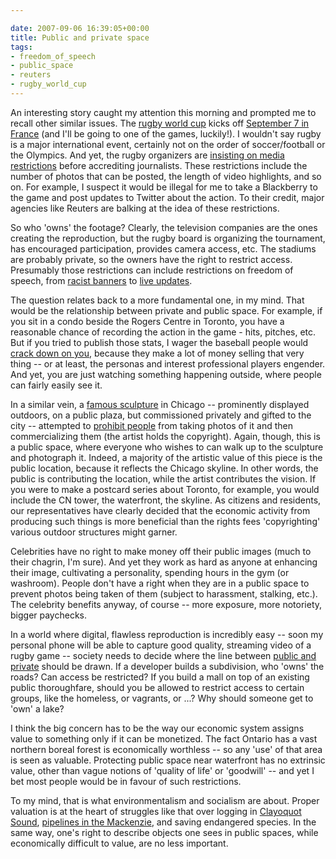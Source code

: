 ```yaml
---

date: 2007-09-06 16:39:05+00:00
title: Public and private space
tags:
- freedom_of_speech
- public_space
- reuters
- rugby_world_cup
---
```


An interesting story caught my attention this morning and prompted me to recall other similar issues. The [rugby world cup](http://en.wikipedia.org/wiki/Rugby_World_Cup) kicks off [September 7 in France](http://en.wikipedia.org/wiki/2007_Rugby_World_Cup) (and I'll be going to one of the games, luckily!). I wouldn't say rugby is a major international event, certainly not on the order of soccer/football or the Olympics. And yet, the rugby organizers are [insisting on media restrictions](http://www.globesports.com/servlet/story/RTGAM.20070906.wsptrugb6/CommentStory/GlobeSportsOther/home) before accrediting journalists. These restrictions include the number of photos that can be posted, the length of video highlights, and so on. For example, I suspect it would be illegal for me to take a Blackberry to the game and post updates to Twitter about the action. To their credit, major agencies like Reuters are balking at the idea of these restrictions.

So who 'owns' the footage? Clearly, the television companies are the ones creating the reproduction, but the rugby board is organizing the tournament, has encouraged participation, provides camera access, etc. The stadiums are probably private, so the owners have the right to restrict access.  Presumably those restrictions can include restrictions on freedom of speech, from [racist banners](http://www.farenet.org/) to [live updates](http://scholarsandrogues.wordpress.com/2007/06/12/blogging-a-sports-event-whats-live-and-what-isnt/).

The question relates back to a more fundamental one, in my mind. That would be the relationship between private and public space. For example, if you sit in a condo beside the Rogers Centre in Toronto, you have a reasonable chance of recording the action in the game - hits, pitches, etc. But if you tried to publish those stats, I wager the baseball people would [crack down on you](http://puckstopshere.blogspot.com/2006/01/mlb-statistics-ownership-and-fantasy.html), because they make a lot of money selling that very thing -- or at least, the personas and interest professional players engender. And yet, you are just watching something happening outside, where people can fairly easily see it.

In a similar vein, a [famous sculpture](http://en.wikipedia.org/wiki/Cloud_Gate) in Chicago -- prominently displayed outdoors, on a public plaza, but commissioned privately and gifted to the city -- attempted to [prohibit people](http://www.boingboing.net/2005/02/06/chicagos-public-scul.html) from taking photos of it and then commercializing them (the artist holds the copyright). Again, though, this is a public space, where everyone who wishes to can walk up to the sculpture and photograph it. Indeed, a majority of the artistic value of this piece is the public location, because it reflects the Chicago skyline. In other words, the public is contributing the location, while the artist contributes the vision. If you were to make a postcard series about Toronto, for example, you would include the CN tower, the waterfront, the skyline. As citizens and residents, our representatives have clearly decided that the economic activity from producing such things is more beneficial than the rights fees 'copyrighting' various outdoor structures might garner.

Celebrities have no right to make money off their public images (much to their chagrin, I'm sure). And yet they work as hard as anyone at enhancing their image, cultivating a personality, spending hours in the gym (or washroom). People don't have a right when they are in a public space to prevent photos being taken of them (subject to harassment, stalking, etc.). The celebrity benefits anyway, of course -- more exposure, more notoriety, bigger paychecks.

In a world where digital, flawless reproduction is incredibly easy -- soon my personal phone will be able to capture good quality, streaming video of a rugby game -- society needs to decide where the line between [public and private](http://thetyee.ca/Mediacheck/2007/07/10/SportsBloggers/) should be drawn. If a developer builds a subdivision, who 'owns' the roads? Can access be restricted? If you build a mall on top of an existing public thoroughfare, should you be allowed to restrict access to certain groups, like the homeless, or vagrants, or ...? Why should someone get to 'own' a lake?

I think the big concern has to be the way our economic system assigns value to something only if it can be monetized. The fact Ontario has a vast northern boreal forest is economically worthless -- so any 'use' of that area is seen as valuable. Protecting public space near waterfront has no extrinsic value, other than vague notions of 'quality of life' or 'goodwill' -- and yet I bet most people would be in favour of such restrictions.

To my mind, that is what environmentalism and socialism are about. Proper valuation is at the heart of struggles like that over logging in [Clayoquot Sound](http://en.wikipedia.org/wiki/Clayoquot_Sound), [pipelines in the Mackenzie](http://en.wikipedia.org/wiki/Mackenzie_Valley_Pipeline), and saving endangered species. In the same way, one's right to describe objects one sees in public spaces, while economically difficult to value, are no less important.
